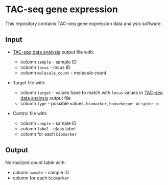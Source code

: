 # TAC-seq gene expression
This repository contains TAC-seq gene expression data analysis software.

## Input
* [TAC-seq data analysis](https://github.com/cchtEE/TAC-seq-data-analysis) output file with:
  * column `sample` - sample ID
  * column `locus` - locus ID
  * column `molecule_count` - molecule count
  
* Target file with:
  * column `target` - values have to match with `locus` values in [TAC-seq data analysis](https://github.com/cchtEE/TAC-seq-data-analysis) output file
  * column `type` - possible values: `biomarker`, `housekeeper` or `spike_in`

* Control file with:
  * column `sample` - sample ID
  * column `label` - class label
  * column for each `biomarker`

## Output
Normalized count table with:
* column `sample` - sample ID
* column for each `biomarker`
